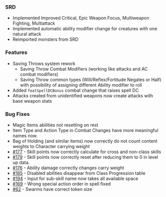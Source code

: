 
### SRD
- Implemented Improved Critical, Epic Weapon Focus, Multiweapon Fighting, Multiattack
- Implemented automatic ability modifier change for creatures with one natural attack
- Reimported monsters from SRD

### Features
- Saving Throws system rework
  - Saving Throw Combat Modifiers (working like attacks and AC combat modifiers)
  - Saving Throw common types (Will/Reflex/Fortitude Negates or Half) with possibility of assigning different Ability modifier to roll
- Added `featSpellDCBonus` combat change that raises spell DC
- Attacks created from unidentified weapons now create attacks with base weapon stats

### Bug Fixes
- Magic Items abilities not resetting on rest
- Item Type and Action Type in Combat Changes have more meaningful names now.
- Bag of Holding (and similar items) now correctly do not count content weights to Character carrying weight 
- [#177](https://github.com/Rughalt/D3Vilia/issues/177) - Skill points now correctly calculate for cross and non-class skills
- [#179](https://github.com/Rughalt/D3Vilia/issues/179) - Skill points now correctly reset after reducing them to 0 in level up data.
- [#176](https://github.com/Rughalt/D3Vilia/issues/176) - Ability damage correctly changes carry weight
- [#185](https://github.com/Rughalt/D3Vilia/issues/185) - Disabled abilities disappear from Class Progression table
- [#194](https://github.com/Rughalt/D3Vilia/issues/194) - Input for sub-skill name now takes all available space
- [#169](https://github.com/Rughalt/D3Vilia/issues/194) - Wrong special action order in spell fixed
- [#62](https://github.com/Rughalt/D3Vilia/issues/62) - Swarms have correct token size